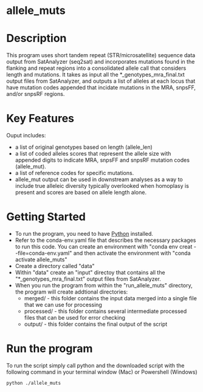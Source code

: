 # allele_muts

# Description
This program uses short tandem repeat (STR/microsatellite) sequence data output from SatAnalyzer (seq2sat) and incorporates mutations found in the flanking and repeat regions into a consolidated allele call that considers length and mutations. It takes as input all the *_genotypes_mra_final.txt output files from SatAnalyzer, and outputs a list of alleles at each locus that have mutation codes appended that incidate mutations in the MRA, snpsFF, and/or snpsRF regions. 

# Key Features
Ouput includes:
* a list of original genotypes based on length (allele_len)
* a list of coded alleles scores that represent the allele size with appended digits to indicate MRA, snpsFF and snpsRF mutation codes (allele_mut).
* a list of reference codes for specific mutations.
* allele_mut output can be used in downstream analyses as a way to include true alleleic diversity typically overlooked when homoplasy is present and scores are based on allele length alone.

# Getting Started
* To run the program, you need to have [Python](https://www.python.org/downloads/) installed.
* Refer to the conda-env.yaml file that describes the necessary packages to run this code. You can create an environment with "conda env creat --file=conda-env.yaml" and then activate the environment with "conda activate allele_muts" 
* Create a directory called "data"
* Within "data" create an "input" directoy that contains all the "*_genotypes_mra_final.txt" output files from SatAnalyzer.
* When you run the program from within the "run_allele_muts" directory, the program will create addtional directories:
    * merged/ - this folder contains the input data merged into a single file that we can use for processing
    * processed/ - this folder contains several intermediate processed files that can be used for error checking
    * output/ - this folder contains the final output of the script

# Run the program
To run the script simply call python and the downloaded script with the following command in your terminal window (Mac) or Powershell (Windows)

`python ./allele_muts`
